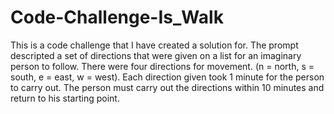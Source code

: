 # Code-Challenge-Is_Walk
This is a code challenge that I have created a solution for. 
The prompt descripted a set of directions that were given on a list for an imaginary person to follow. 
There were four directions for movement. (n = north, s = south, e = east, w = west).
Each direction given took 1 minute for the person to carry out. 
The person must carry out the directions within 10 minutes and return to his starting point. 


